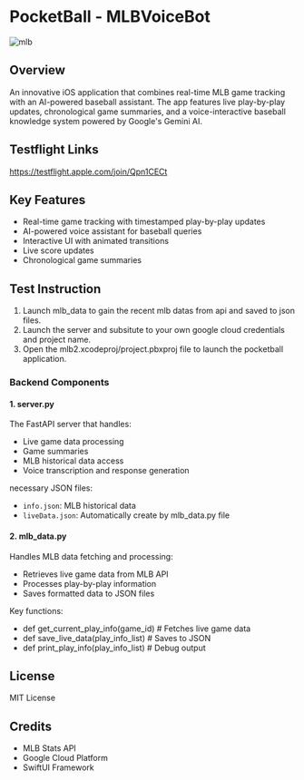 # PocketBall - MLBVoiceBot
![mlb](https://github.com/user-attachments/assets/01f13b4d-35b5-4bbf-b772-9599cb8d7950)

## Overview
An innovative iOS application that combines real-time MLB game tracking with an AI-powered baseball assistant. The app features live play-by-play updates, chronological game summaries, and a voice-interactive baseball knowledge system powered by Google's Gemini AI.

## Testflight Links
https://testflight.apple.com/join/Qpn1CECt

## Key Features
- Real-time game tracking with timestamped play-by-play updates
- AI-powered voice assistant for baseball queries
- Interactive UI with animated transitions
- Live score updates
- Chronological game summaries

## Test Instruction
1. Launch mlb_data to gain the recent mlb datas from api and saved to json files.
2. Launch the server and subsitute to your own google cloud credentials and project name.
3. Open the mlb2.xcodeproj/project.pbxproj file to launch the pocketball application. 

### Backend Components

#### 1. server.py
The FastAPI server that handles:
- Live game data processing
- Game summaries
- MLB historical data access
- Voice transcription and response generation

necessary JSON files:
- `info.json`: MLB historical data
- `liveData.json`: Automatically create by mlb_data.py file

#### 2. mlb_data.py
Handles MLB data fetching and processing:
- Retrieves live game data from MLB API
- Processes play-by-play information
- Saves formatted data to JSON files

Key functions:
- def get_current_play_info(game_id) # Fetches live game data
- def save_live_data(play_info_list) # Saves to JSON
- def print_play_info(play_info_list) # Debug output

## License
MIT License

## Credits
- MLB Stats API
- Google Cloud Platform
- SwiftUI Framework
